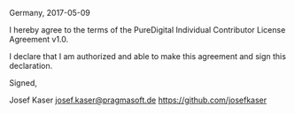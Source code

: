 Germany, 2017-05-09

I hereby agree to the terms of the PureDigital Individual Contributor License Agreement v1.0.

I declare that I am authorized and able to make this agreement and sign this declaration.

Signed,

Josef Kaser josef.kaser@pragmasoft.de https://github.com/josefkaser

